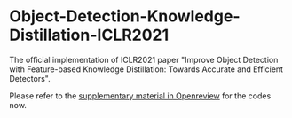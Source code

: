 # Object-Detection-Knowledge-Distillation-ICLR2021
The official implementation of ICLR2021 paper "Improve Object Detection with Feature-based Knowledge Distillation: Towards Accurate and Efficient Detectors".

Please refer to the [supplementary material in Openreview](https://openreview.net/attachment?id=uKhGRvM8QNH&name=supplementary_material) for the codes now. 
